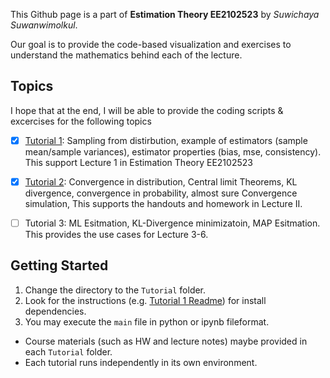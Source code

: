 This Github page is a part of **Estimation Theory EE2102523** 
by *Suwichaya Suwanwimolkul*.

Our goal is to provide the code-based visualization and exercises to understand the mathematics behind each of the lecture.
 

## Topics

I hope that at the end, I will be able to provide the coding scripts & excercises for the following topics

- [x] [Tutorial 1](Tutorial1/main.ipynb): Sampling from distirbution, example of estimators (sample mean/sample variances), estimator properties (bias, mse, consistency). This support Lecture 1 in Estimation Theory EE2102523 
 
- [x] [Tutorial 2](Tutorial2/main.ipynb): Convergence in distribution, Central limit Theorems, KL divergence, convergence in probability, almost sure Convergence simulation, This supports the handouts and homework in Lecture II. 

- [ ] Tutorial 3: ML Esitmation, KL-Divergence minimizatoin, MAP Esitmation. This provides the use cases for Lecture 3-6.   
 

## Getting Started

1. Change the directory to the `Tutorial` folder.
2. Look for the  instructions (e.g. [Tutorial 1 Readme](Tutorial1/Readme.md)) for install dependencies. 
3. You may execute the `main` file in python or ipynb fileformat. 

* Course materials (such as HW and lecture notes) maybe provided in each `Tutorial` folder. 
* Each tutorial runs independently in its own environment. 